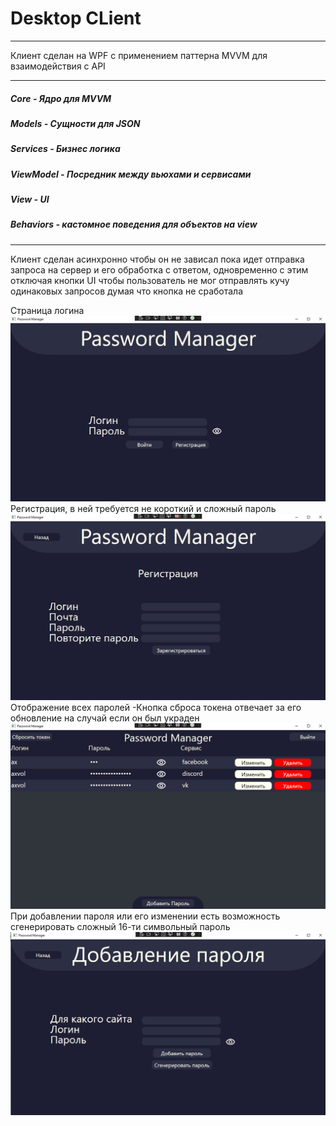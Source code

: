 # Desktop CLient
___
Клиент сделан на WPF с применением паттерна MVVM для взаимодействия с API
___
##### Core - Ядро для MVVM
##### Models - Сущности для JSON
##### Services - Бизнес логика
##### ViewModel - Посредник между вьюхами и сервисами
##### View - UI
##### Behaviors - кастомное поведения для объектов на view
___
Клиент сделан асинхронно чтобы он не зависал пока идет отправка запроса на сервер и его обработка с ответом, одновременно с этим отключая кнопки UI чтобы пользователь не мог отправлять кучу одинаковых запросов думая что кнопка не сработала

Страница логина
![Иллюстрация к проекту](images/Screenshot_1.png)
Регистрация, в ней требуется не короткий и сложный пароль
![Иллюстрация к проекту](images/Screenshot_2.png)
Отображение всех паролей
-Кнопка сброса токена отвечает за его обновление на случай если он был украден
![Иллюстрация к проекту](images/Screenshot_3.png)
При добавлении пароля или его изменении есть возможность сгенерировать сложный 16-ти символьный пароль
![Иллюстрация к проекту](images/Screenshot_4.png)
